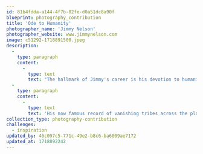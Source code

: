 ```yaml
---
id: 81b4fdda-a144-4f7b-82fe-d0a51dc8a90f
blueprint: photography_contribution
title: 'Ode to Humanity'
photographer_name: 'Jimmy Nelson'
photographer_website: www.jimmynelson.com
image: c51292-1718891500.jpeg
description:
  -
    type: paragraph
    content:
      -
        type: text
        text: "The hallmark of Jimmy's career is his devotion to humanity, to understanding and wholeheartedly respecting those he photographs. He is deeply devoted to honoring their dignity, their traditions, and the integrity of their lives. He always manages, even under the most difficult circumstances, to access their humanity. We used his attached image of three Indonesian sisters on the home page of our web site for fifteen years. "
  -
    type: paragraph
    content:
      -
        type: text
        text: 'His now famous record of vanishing tribes across the planet is called "Ode to Humanity."  He even has invented a Humanity Game:  https://jimmynelsonfoundation.com/news/the-humanity-game/.'
collection_type: photography-contribution
challenges:
  - inspiration
updated_by: 46c097c5-771c-49e2-b8c6-ba6009ae7172
updated_at: 1718892242
---
```

